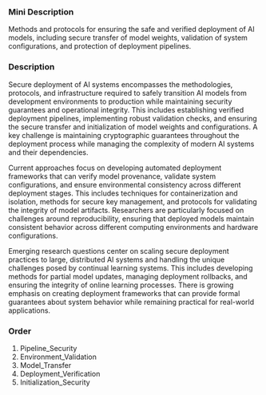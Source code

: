### Mini Description

Methods and protocols for ensuring the safe and verified deployment of AI models, including secure transfer of model weights, validation of system configurations, and protection of deployment pipelines.

### Description

Secure deployment of AI systems encompasses the methodologies, protocols, and infrastructure required to safely transition AI models from development environments to production while maintaining security guarantees and operational integrity. This includes establishing verified deployment pipelines, implementing robust validation checks, and ensuring the secure transfer and initialization of model weights and configurations. A key challenge is maintaining cryptographic guarantees throughout the deployment process while managing the complexity of modern AI systems and their dependencies.

Current approaches focus on developing automated deployment frameworks that can verify model provenance, validate system configurations, and ensure environmental consistency across different deployment stages. This includes techniques for containerization and isolation, methods for secure key management, and protocols for validating the integrity of model artifacts. Researchers are particularly focused on challenges around reproducibility, ensuring that deployed models maintain consistent behavior across different computing environments and hardware configurations.

Emerging research questions center on scaling secure deployment practices to large, distributed AI systems and handling the unique challenges posed by continual learning systems. This includes developing methods for partial model updates, managing deployment rollbacks, and ensuring the integrity of online learning processes. There is growing emphasis on creating deployment frameworks that can provide formal guarantees about system behavior while remaining practical for real-world applications.

### Order

1. Pipeline_Security
2. Environment_Validation
3. Model_Transfer
4. Deployment_Verification
5. Initialization_Security
